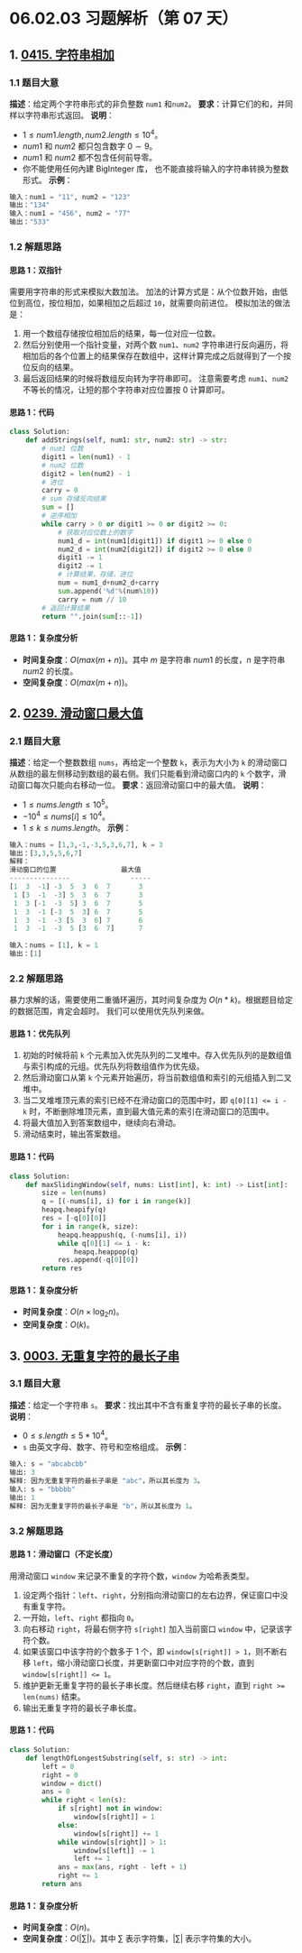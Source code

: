 # 06.02.03 习题解析（第 07 天）
## 1. [0415. 字符串相加](https://leetcode.cn/problems/add-strings/)
### 1.1 题目大意
**描述**：给定两个字符串形式的非负整数 `num1` 和`num2`。
**要求**：计算它们的和，并同样以字符串形式返回。
**说明**：
- $1 \le num1.length, num2.length \le 10^4$。
- $num1$ 和 $num2$ 都只包含数字 $0 \sim 9$。
- $num1$ 和 $num2$ 都不包含任何前导零。
- 你不能使用任何內建 BigInteger 库， 也不能直接将输入的字符串转换为整数形式。
**示例**：
```python
输入：num1 = "11", num2 = "123"
输出："134"
输入：num1 = "456", num2 = "77"
输出："533"
```
### 1.2 解题思路
#### 思路 1：双指针
需要用字符串的形式来模拟大数加法。
加法的计算方式是：从个位数开始，由低位到高位，按位相加，如果相加之后超过 `10`，就需要向前进位。
模拟加法的做法是：
1. 用一个数组存储按位相加后的结果，每一位对应一位数。
2. 然后分别使用一个指针变量，对两个数 `num1`、`num2` 字符串进行反向遍历，将相加后的各个位置上的结果保存在数组中，这样计算完成之后就得到了一个按位反向的结果。
3. 最后返回结果的时候将数组反向转为字符串即可。
注意需要考虑 `num1`、`num2` 不等长的情况，让短的那个字符串对应位置按 $0$ 计算即可。
#### 思路 1：代码
```python
class Solution:
    def addStrings(self, num1: str, num2: str) -> str:
        # num1 位数
        digit1 = len(num1) - 1
        # num2 位数
        digit2 = len(num2) - 1
        # 进位
        carry = 0
        # sum 存储反向结果
        sum = []
        # 逆序相加
        while carry > 0 or digit1 >= 0 or digit2 >= 0:
            # 获取对应位数上的数字
            num1_d = int(num1[digit1]) if digit1 >= 0 else 0
            num2_d = int(num2[digit2]) if digit2 >= 0 else 0
            digit1 -= 1
            digit2 -= 1
            # 计算结果，存储，进位
            num = num1_d+num2_d+carry
            sum.append('%d'%(num%10))
            carry = num // 10
        # 返回计算结果
        return "".join(sum[::-1])
```
#### 思路 1：复杂度分析
- **时间复杂度**：$O(max(m + n))$。其中 $m$ 是字符串 $num1$ 的长度，$n$ 是字符串 $num2$ 的长度。
- **空间复杂度**：$O(max(m + n))$。
## 2. [0239. 滑动窗口最大值](https://leetcode.cn/problems/sliding-window-maximum/)
### 2.1 题目大意
**描述**：给定一个整数数组 `nums`，再给定一个整数 `k`，表示为大小为 `k` 的滑动窗口从数组的最左侧移动到数组的最右侧。我们只能看到滑动窗口内的 `k` 个数字，滑动窗口每次只能向右移动一位。
**要求**：返回滑动窗口中的最大值。
**说明**：
- $1 \le nums.length \le 10^5$。
- $-10^4 \le nums[i] \le 10^4$。
- $1 \le k \le nums.length$。
**示例**：
```python
输入：nums = [1,3,-1,-3,5,3,6,7], k = 3
输出：[3,3,5,5,6,7]
解释：
滑动窗口的位置                最大值
---------------               -----
[1  3  -1] -3  5  3  6  7       3
 1 [3  -1  -3] 5  3  6  7       3
 1  3 [-1  -3  5] 3  6  7       5
 1  3  -1 [-3  5  3] 6  7       5
 1  3  -1  -3 [5  3  6] 7       6
 1  3  -1  -3  5 [3  6  7]      7
 
输入：nums = [1], k = 1
输出：[1]
```
### 2.2 解题思路
暴力求解的话，需要使用二重循环遍历，其时间复杂度为 $O(n * k)$。根据题目给定的数据范围，肯定会超时。
我们可以使用优先队列来做。
#### 思路 1：优先队列
1. 初始的时候将前 `k` 个元素加入优先队列的二叉堆中。存入优先队列的是数组值与索引构成的元组。优先队列将数组值作为优先级。
2. 然后滑动窗口从第 `k` 个元素开始遍历，将当前数组值和索引的元组插入到二叉堆中。
3. 当二叉堆堆顶元素的索引已经不在滑动窗口的范围中时，即 `q[0][1] <= i - k` 时，不断删除堆顶元素，直到最大值元素的索引在滑动窗口的范围中。
4. 将最大值加入到答案数组中，继续向右滑动。
5. 滑动结束时，输出答案数组。
#### 思路 1：代码
```python
class Solution:
    def maxSlidingWindow(self, nums: List[int], k: int) -> List[int]:
        size = len(nums)
        q = [(-nums[i], i) for i in range(k)]
        heapq.heapify(q)
        res = [-q[0][0]]
        for i in range(k, size):
            heapq.heappush(q, (-nums[i], i))
            while q[0][1] <= i - k:
                heapq.heappop(q)
            res.append(-q[0][0])
        return res
```
#### 思路 1：复杂度分析
- **时间复杂度**：$O(n \times \log_2n)$。
- **空间复杂度**：$O(k)$。
## 3. [0003. 无重复字符的最长子串](https://leetcode.cn/problems/longest-substring-without-repeating-characters/)
### 3.1 题目大意
**描述**：给定一个字符串 `s`。
**要求**：找出其中不含有重复字符的最长子串的长度。
**说明**：
- $0 \le s.length \le 5 * 10^4$。
- `s` 由英文字母、数字、符号和空格组成。
**示例**：
```python
输入: s = "abcabcbb"
输出: 3 
解释: 因为无重复字符的最长子串是 "abc"，所以其长度为 3。
输入: s = "bbbbb"
输出: 1
解释: 因为无重复字符的最长子串是 "b"，所以其长度为 1。
```
### 3.2 解题思路    
#### 思路 1：滑动窗口（不定长度）
用滑动窗口 `window` 来记录不重复的字符个数，`window` 为哈希表类型。
1. 设定两个指针：`left`、`right`，分别指向滑动窗口的左右边界，保证窗口中没有重复字符。
2. 一开始，`left`、`right` 都指向 `0`。
3. 向右移动 `right`，将最右侧字符 `s[right]` 加入当前窗口 `window` 中，记录该字符个数。
4. 如果该窗口中该字符的个数多于 1 个，即 `window[s[right]] > 1`，则不断右移 `left`，缩小滑动窗口长度，并更新窗口中对应字符的个数，直到 `window[s[right]] <= 1`。
5. 维护更新无重复字符的最长子串长度。然后继续右移 `right`，直到 `right >= len(nums)` 结束。
6. 输出无重复字符的最长子串长度。
#### 思路 1：代码
```python
class Solution:
    def lengthOfLongestSubstring(self, s: str) -> int:
        left = 0
        right = 0
        window = dict()
        ans = 0
        while right < len(s):
            if s[right] not in window:
                window[s[right]] = 1
            else:
                window[s[right]] += 1
            while window[s[right]] > 1:
                window[s[left]] -= 1
                left += 1
            ans = max(ans, right - left + 1)
            right += 1
        return ans
```
#### 思路 1：复杂度分析
- **时间复杂度**：$O(n)$。
- **空间复杂度**：$O(| \sum |)$。其中 $\sum$ 表示字符集，$| \sum |$ 表示字符集的大小。
